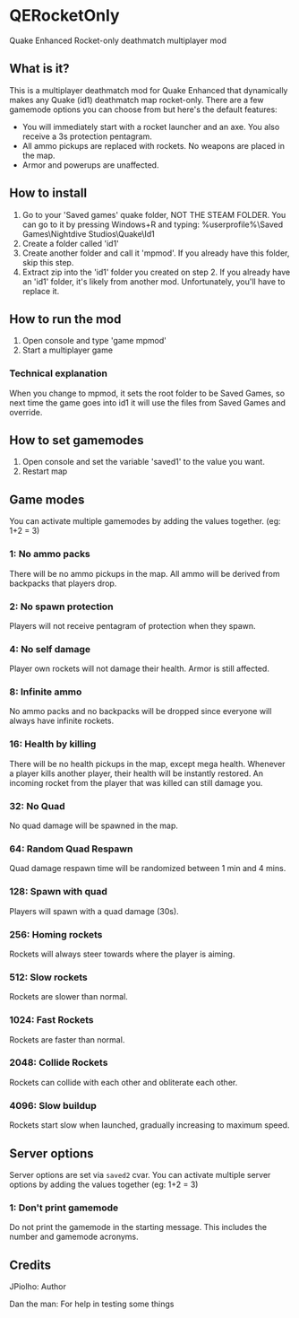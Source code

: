 # QERocketOnly
Quake Enhanced Rocket-only deathmatch multiplayer mod

## What is it?
This is a multiplayer deathmatch mod for Quake Enhanced that dynamically makes any Quake (id1) deathmatch map rocket-only. 
There are a few gamemode options you can choose from but here's the default features:
* You will immediately start with a rocket launcher and an axe. You also receive a 3s protection pentagram.
* All ammo pickups are replaced with rockets. No weapons are placed in the map.
* Armor and powerups are unaffected.

## How to install
1. Go to your 'Saved games' quake folder, NOT THE STEAM FOLDER. You can go to it by pressing Windows+R and typing: %userprofile%\Saved Games\Nightdive Studios\Quake\Id1
2. Create a folder called 'id1'
3. Create another folder and call it 'mpmod'. If you already have this folder, skip this step.
4. Extract zip into the 'id1' folder you created on step 2. If you already have an 'id1' folder, it's likely from another mod. Unfortunately, you'll have to replace it.

## How to run the mod
1. Open console and type 'game mpmod'
2. Start a multiplayer game

### Technical explanation
When you change to mpmod, it sets the root folder to be Saved Games, so next time the game goes into id1 it will use the files from Saved Games and override.

## How to set gamemodes
1. Open console and set the variable 'saved1' to the value you want.
2. Restart map

## Game modes
You can activate multiple gamemodes by adding the values together. (eg: 1+2 = 3)

### 1: No ammo packs
   There will be no ammo pickups in the map. All ammo will be derived from backpacks that players drop.

### 2: No spawn protection
   Players will not receive pentagram of protection when they spawn.

### 4: No self damage
   Player own rockets will not damage their health. Armor is still affected.

### 8: Infinite ammo
   No ammo packs and no backpacks will be dropped since everyone will always have infinite rockets.

### 16: Health by killing
   There will be no health pickups in the map, except mega health. Whenever a player kills another player, their health will be instantly restored.
   An incoming rocket from the player that was killed can still damage you.
   
### 32: No Quad
   No quad damage will be spawned in the map.

### 64: Random Quad Respawn
   Quad damage respawn time will be randomized between 1 min and 4 mins.

### 128: Spawn with quad
   Players will spawn with a quad damage (30s).
   
### 256: Homing rockets
   Rockets will always steer towards where the player is aiming.

### 512: Slow rockets
   Rockets are slower than normal.

### 1024: Fast Rockets
   Rockets are faster than normal.
   
### 2048: Collide Rockets
   Rockets can collide with each other and obliterate each other.
   
### 4096: Slow buildup
   Rockets start slow when launched, gradually increasing to maximum speed.

## Server options
Server options are set via `saved2` cvar. You can activate multiple server options by adding the values together (eg: 1+2 = 3)

### 1: Don't print gamemode
  Do not print the gamemode in the starting message. This includes the number and gamemode acronyms.

## Credits
JPiolho: Author

Dan the man: For help in testing some things
